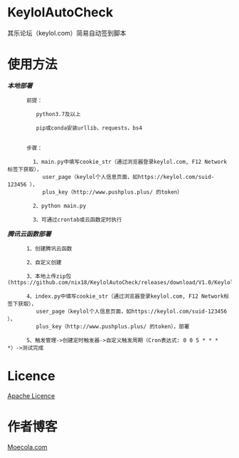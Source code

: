 # KeylolAutoCheck
其乐论坛（keylol.com）简易自动签到脚本

# 使用方法

  ***本地部署*** 
   
          前提：
   
             python3.7及以上 
   
             pip或conda安装urllib，requests，bs4
             
             
          步骤：
         
            1、main.py中填写cookie_str（通过浏览器登录keylol.com, F12 Network标签下获取），
               user_page（keylol个人信息页面，如https://keylol.com/suid-123456 ），
               plus_key（http://www.pushplus.plus/ 的token）
      
            2、python main.py
            
            3、可通过crontab或云函数定时执行
            
  ***腾讯云函数部署***
          
          1、创建腾讯云函数
          
          2、自定义创建
          
          3、本地上传zip包(https://github.com/nix18/KeylolAutoCheck/releases/download/V1.0/KeylolAutoCheck.V1.0.zip)
          
          4、index.py中填写cookie_str（通过浏览器登录keylol.com, F12 Network标签下获取），
             user_page（keylol个人信息页面，如https://keylol.com/suid-123456 ），
             plus_key（http://www.pushplus.plus/ 的token），部署
               
          5、触发管理->创建定时触发器->自定义触发周期（Cron表达式: 0 0 5 * * * *）->测试完成
            
# Licence

[Apache Licence](https://github.com/nix18/KeylolAutoCheck/raw/master/LICENSE)


# 作者博客

[Moecola.com](https://moecola.com)
